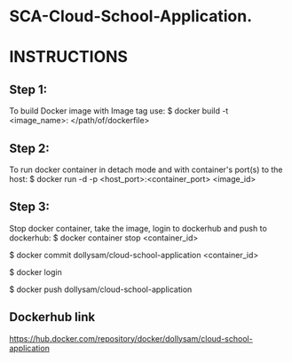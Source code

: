 # SCA-Cloud-School-Application.
INSTRUCTIONS
============

Step 1:
-------
To build Docker image with Image tag use:
$ docker build -t <image_name>:<tag> </path/of/dockerfile>

Step 2:
-------
To run docker container in detach mode and with container's port(s) to the host:
$ docker run -d -p <host_port>:<container_port> <image_id>

Step 3:
-------
Stop docker container, take the image, login to dockerhub and push to dockerhub:
$ docker container stop <container_id>

$ docker commit dollysam/cloud-school-application <container_id>

$ docker login

$ docker push dollysam/cloud-school-application

Dockerhub link
---------------
https://hub.docker.com/repository/docker/dollysam/cloud-school-application
